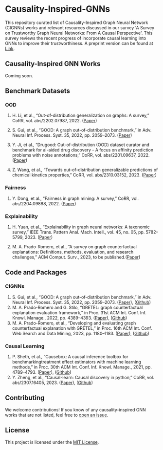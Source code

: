 # Causality-Inspired-GNNs

This repository curated list of Causality-Inspired Graph Neural Network (CIGNNs) works and relevant resources discussed in our survey 'A Survey on Trustworthy Graph Neural Networks: From A Causal Perspective'. This survey reviews the recent progress of incorporate causal learning into GNNs to improve their trustworthiness. A preprint version can be found at [Link](URL).

## Causality-Inspired GNN Works

Coming soon.

<!-- Repeat the above format for each relevant work -->

## Benchmark Datasets

### OOD
1. H. Li, et al., “Out-of-distribution generalization on graphs: A survey,” CoRR, vol. abs/2202.07987, 2022. ([Paper](link-to-paper))

2. S. Gui, et al., “GOOD: A graph out-of-distribution benchmark,” in Adv. Neural Inf. Process. Syst. 35, 2022, pp. 2059–2073. ([Paper](link-to-paper))

3. Y. Ji, et al., “Drugood: Out-of-distribution (OOD) dataset curator and benchmark for ai-aided drug discovery - A focus on affinity prediction problems with noise annotations,” CoRR, vol. abs/2201.09637, 2022. ([Paper](link-to-paper))

4. Z. Wang, et al., “Towards out-of-distribution generalizable predictions of chemical kinetics properties,” CoRR, vol. abs/2310.03152, 2023. ([Paper](link-to-paper))

### Fairness
1. Y. Dong, et al., “Fairness in graph mining: A survey,” CoRR, vol. abs/2204.09888, 2022. ([Paper](link-to-paper))

### Explainability
1. H. Yuan, et al., “Explainability in graph neural networks: A taxonomic survey,” IEEE Trans. Pattern Anal. Mach. Intell., vol. 45, no. 05, pp. 5782–5799, 2023. ([Paper](link-to-paper))

2. M. A. Prado-Romero, et al., “A survey on graph counterfactual explanations: Definitions, methods, evaluation, and research challenges,” ACM Comput. Surv., 2023, to be published.([Paper](link-to-paper))

## Code and Packages
### CIGNNs
1. S. Gui, et al., “GOOD: A graph out-of-distribution benchmark,” in Adv. Neural Inf. Process. Syst. 35, 2022, pp. 2059–2073. ([Paper](link-to-paper)), ([Github](https://github.com/divelab/GOOD/))
2. M. A. Prado-Romero and G. Stilo, “GRETEL: graph counterfactual explanation evaluation framework,” in Proc. 31st ACM Int. Conf. Inf. Knowl. Manage., 2022, pp. 4389–4393. ([Paper](link-to-paper)), ([Github](https://github.com/MarioTheOne/GRETEL))
3. M. A. Prado-Romero, et al., “Developing and evaluating graph counterfactual explanation with GRETEL,” in Proc. 16th ACM Int. Conf. Web Search and Data Mining, 2023, pp. 1180–1183. ([Paper](link-to-paper)), ([Github](https://github.com/MarioTheOne/GRETEL))

### Causal Learning
1. P. Sheth, et al., “Causebox: A causal inference toolbox for benchmarkingtreatment effect estimators with machine learning methods,” in Proc. 30th ACM Int. Conf. Inf. Knowl. Manage., 2021, pp. 4789–4793. ([Paper](link-to-paper)), ([Github](https://github.com/paras2612/CauseBox))
2. Y. Zheng, et al., “Causal-learn: Causal discovery in python,” CoRR, vol. abs/2307.16405, 2023. ([Paper](link-to-paper)), ([Github](https://github.com/py-why/causal-learn))


## Contributing

We welcome contributions! If you know of any causality-inspired GNN works that are not listed, feel free to [open an issue](link-to-issues).

## License

This project is licensed under the [MIT License](link-to-license).
